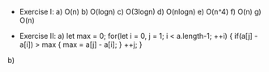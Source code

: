 * Exercise I:
a) O(n)
b) O(logn)
c) O(3logn)
d) O(nlogn)
e) O(n^4)
f) O(n)
g) O(n)


* Exercise II:
a) 
let max = 0;
for(let i = 0, j = 1; i < a.length-1; ++i) {
	if(a[j] - a[i]) > max {
		max = a[j] - a[i];
	}
	++j;
}

 b) 